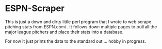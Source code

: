 # ESPN-Scraper

This is just a down and dirty little perl program that I wrote to web scrape pitching stats from ESPN.comi .
It follows down multiple pages to pull all the major league pitchers and place their stats into a database.

For now it just prints the data to the standard out ... hobby in progress.


